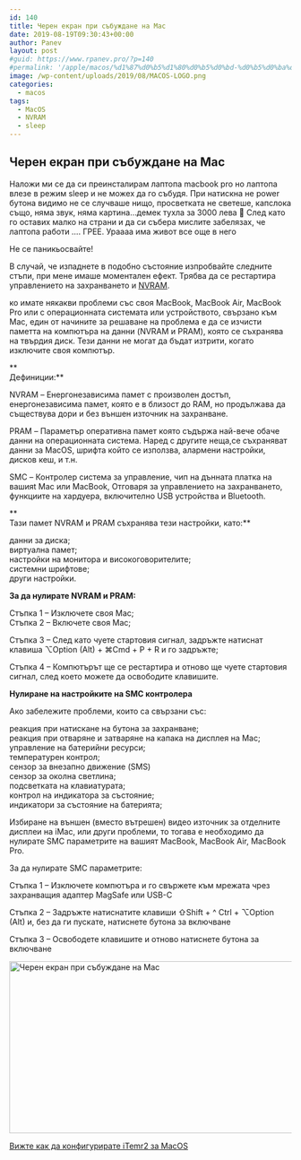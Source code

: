 ```yaml
---
id: 140
title: Черен екран при събуждане на Mac
date: 2019-08-19T09:30:43+00:00
author: Panev
layout: post
#guid: https://www.rpanev.pro/?p=140
#permalink: '/apple/macos/%d1%87%d0%b5%d1%80%d0%b5%d0%bd-%d0%b5%d0%ba%d1%80%d0%b0%d0%bd-%d0%bf%d1%80%d0%b8-%d1%81%d1%8a%d0%b1%d1%83%d0%b6%d0%b4%d0%b0%d0%bd%d0%b5-%d0%bd%d0%b0-mac.html'
image: /wp-content/uploads/2019/08/MACOS-LOGO.png
categories:
  - macos
tags:
  - MacOS
  - NVRAM
  - sleep
---
```

## Черен екран при събуждане на Mac

Наложи ми се да си преинсталирам лаптопа macbook pro но лаптопа влезе в режим sleep и не можех да го събудя. При натискна не power бутона видимо не се случваше нищо, просветката не светеше, капслока също, няма звук, няма картина&#8230;демек тухла за 3000 лева 🙂 След като го оставих малко на страни и да си събера мислите забелязах, че лаптопа работи &#8230;. ГРЕЕ. Ураааа има живот все още в него

Не се паникьосвайте!  
<!--more-->

В случай, че изпаднете в подобно състояние изпробвайте следните стъпи, при мене имаше моментален ефект. Трябва да се рестартира управлението на захранването и <a href="https://support.apple.com/en-us/HT204063" rel="noopener noreferrer" target="_blank">NVRAM</a>.

ко имате някакви проблеми със своя MacBook, MacBook Air, MacBook Pro или с операционната системата или устройството, свързано към Mac, един от начините за решаване на проблема е да се изчисти паметта на компютъра на данни (NVRAM и PRAM), която се съхранява на твърдия диск. Тези данни не могат да бъдат изтрити, когато изключите своя компютър.

**  
Дефиниции:**

NVRAM – Енергонезависима памет с произволен достъп, енергонезависима памет, която е в близост до RAM, но продължава да съществува дори и без външен източник на захранване.

PRAM – Параметър оперативна памет която съдържа най-вече обаче данни на операционната система. Наред с другите неща,се съхраняват данни за MacOS, шрифта който се използва, алармени настройки, дисков кеш, и т.н.

SMC – Контролер система за управление, чип на дънната платка на вашияt Mac или MacBook, Отговаря за управлението на захранването, функциите на хардуера, включително USB устройства и Bluetooth.

**  
Тази памет NVRAM и PRAM съхранява тези настройки, като:**

данни за диска;  
виртуална памет;  
настройки на монитора и високоговорителите;  
системни шрифтове;  
други настройки.

**За да нулирате NVRAM и PRAM:**

Стъпка 1 – Изключете своя Mac;  
Стъпка 2 – Включете своя Mac;

Стъпка 3 – След като чуете стартовия сигнал, задръжте натиснат клавиша ⌥Option (Alt) + ⌘Cmd + P + R и го задръжте;

Стъпка 4 – Компютърът ще се рестартира и отново ще чуете стартовия сигнал, след което можете да освободите клавишите.

**Нулиране на настройките на SMC контролера**

Ако забележите проблеми, които са свързани със:

реакция при натискане на бутона за захранване;  
реакция при отваряне и затваряне на капака на дисплея на Mac;  
управление на батерийни ресурси;  
температурен контрол;  
сензор за внезапно движение (SMS)  
сензор за околна светлина;  
подсветката на клавиатурата;  
контрол на индикатора за състояние;  
индикатори за състояние на батерията;

Избиране на външен (вместо вътрешен) видео източник за отделните дисплеи на iMac, или други проблеми, то тогава е необходимо да нулирате SMC параметрите на вашият MacBook, MacBook Air, MacBook Pro.

За да нулирате SMC параметрите:

Стъпка 1 – Изключете компютъра и го свържете към мрежата чрез захранващия адаптер MagSafe или USB-C

Стъпка 2 – Задръжте натиснатите клавиши ⇧Shift + ^ Ctrl + ⌥Option (Alt) и, без да ги пускате, натиснете бутона за включване

Стъпка 3 – Освободете клавишите и отново натиснете бутона за включване

<img src="https://www.rpanev.pro/wp-content/uploads/2019/08/nvram.jpg" alt="Черен екран при събуждане на Mac" width="650" height="307" class="alignnone size-full wp-image-144" srcset="https://www.rpanev.pro/wp-content/uploads/2019/08/nvram.jpg 650w, https://www.rpanev.pro/wp-content/uploads/2019/08/nvram-300x142.jpg 300w" sizes="(max-width: 650px) 100vw, 650px" /> 

[Вижте как да конфигурирате iTemr2 за MacOS](https://www.rpanev.pro/apple/macos/setup-%d0%bd%d0%b0-iterm2-%d0%b2-mac-os.html)